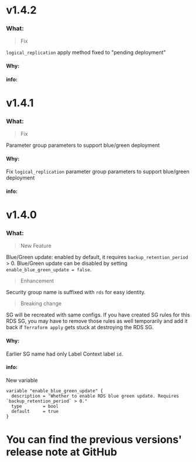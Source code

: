 # v1.4.2

### What:

> Fix

`logical_replication` apply method fixed to "pending deployment"

#### Why:

#### info:

# v1.4.1

### What:

> Fix

Parameter group parameters to support blue/green deployment

#### Why:

Fix `logical_replication` parameter group parameters to support blue/green deployment

#### info:

# v1.4.0

### What:

> New Feature

Blue/Green update: enabled by default, it requires `backup_retention_period` > 0.
Blue/Green update can be disabled by setting `enable_blue_green_update = false`.

> Enhancement

Security group name is suffixed with `rds` for easy identity.

> Breaking change

SG will be recreated with same configs. If you have created SG rules for this RDS SG, you may have to remove those rules as well temporarily and add it back if `Terraform apply` gets stuck at destroying the RDS SG.

#### Why:

Earlier SG name had only Label Context label `id`.

#### info:

New variable

```
variable "enable_blue_green_update" {
  description = "Whether to enable RDS blue green update. Requires `backup_retention_period` > 0."
  type        = bool
  default     = true
}
```

# You can find the previous versions' release note at GitHub
